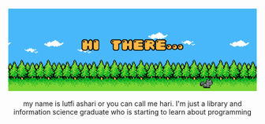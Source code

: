 <div width =750; height=250>
<p align="center">
  <img src="hai there.gif" alt="animated" />
</p>

<p align="center" >my name is lutfi ashari or you can call me hari. I'm just a library and information science graduate who is starting to learn about programming</p>
</div>

